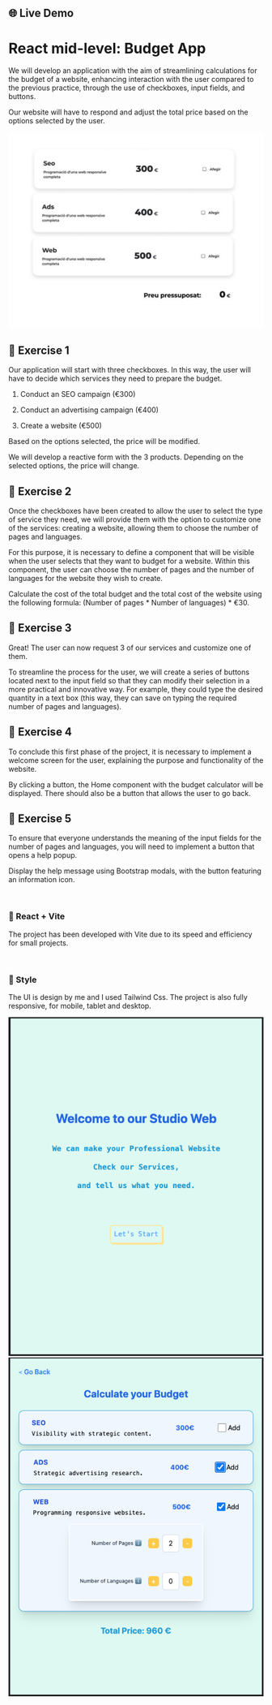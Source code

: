 ## 🌐 Live Demo

# React mid-level: Budget App
We will develop an application with the aim of streamlining calculations for the budget of a website, enhancing interaction with the user compared to the previous practice, through the use of checkboxes, input fields, and buttons.

Our website will have to respond and adjust the total price based on the options selected by the user.

![image example](<src/assets/exercise example.png>)

## 📍 Exercise 1


Our application will start with three checkboxes. In this way, the user will have to decide which services they need to prepare the budget.

1. Conduct an SEO campaign (€300)

2. Conduct an advertising campaign (€400)

3. Create a website (€500)

Based on the options selected, the price will be modified.

We will develop a reactive form with the 3 products. Depending on the selected options, the price will change.


## 📍 Exercise 2

Once the checkboxes have been created to allow the user to select the type of service they need, we will provide them with the option to customize one of the services: creating a website, allowing them to choose the number of pages and languages.

For this purpose, it is necessary to define a component that will be visible when the user selects that they want to budget for a website. Within this component, the user can choose the number of pages and the number of languages for the website they wish to create.

Calculate the cost of the total budget and the total cost of the website using the following formula: (Number of pages * Number of languages) * €30.


## 📍 Exercise 3

Great! The user can now request 3 of our services and customize one of them.

To streamline the process for the user, we will create a series of buttons located next to the input field so that they can modify their selection in a more practical and innovative way. For example, they could type the desired quantity in a text box (this way, they can save on typing the required number of pages and languages).


## 📍 Exercise 4

To conclude this first phase of the project, it is necessary to implement a welcome screen for the user, explaining the purpose and functionality of the website.

By clicking a button, the Home component with the budget calculator will be displayed. There should also be a button that allows the user to go back.


## 📍 Exercise 5

To ensure that everyone understands the meaning of the input fields for the number of pages and languages, you will need to implement a button that opens a help popup.

Display the help message using Bootstrap modals, with the button featuring an information icon.

<br/>

###  💾 React + Vite

The project has been developed with Vite due to its speed and efficiency for small projects. 

<br/>

###  🎠 Style

The UI is design by me and I used Tailwind Css. 
The project is also fully responsive, for mobile, tablet and desktop.

![welcome](src/assets/welcome.png)  ![home](src/assets/home.png)

